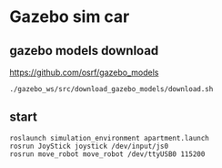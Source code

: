 # Gazebo sim car

## gazebo models download
https://github.com/osrf/gazebo_models

    ./gazebo_ws/src/download_gazebo_models/download.sh
    
## start
    roslaunch simulation_environment apartment.launch
    rosrun JoyStick joystick /dev/input/js0
    rosrun move_robot move_robot /dev/ttyUSB0 115200
